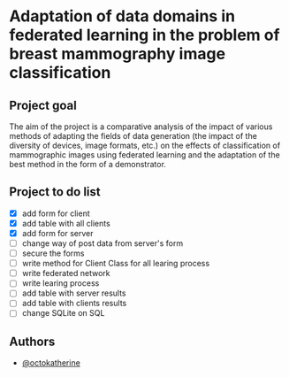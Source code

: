 # Adaptation of data domains in federated learning in the problem of breast mammography image classification

## Project goal
The aim of the project is a comparative analysis of the impact of various methods of adapting the fields of data generation (the impact of the diversity of devices, image formats, etc.) on the effects of classification of mammographic images using federated learning and the adaptation of the best method in the form of a demonstrator.


## Project to do list
- [x] add form for client
- [x] add table with all clients
- [x] add form for server
- [ ] change way of post data from server's form
- [ ] secure the forms
- [ ] write method for Client Class for all learing process
- [ ] write federated network
- [ ] write learing process
- [ ] add table with server results
- [ ] add table with clients results
- [ ] change SQLite on SQL

## Authors

- [@octokatherine](https://github.com/Ola2808-Boro)
